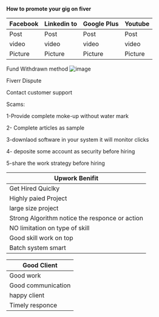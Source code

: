 **How to promote your gig on fiver**
<table>
    <thead>
      <tr>
        <th>Facebook</th>
        <th>Linkedin to</th>
        <th>Google Plus</th>
        <th>Youtube</th>
      </tr>
    </thead>
    <tbody>
        <tr>
            <td>Post</td>
            <td>Post</td>
            <td>Post</td>
            <td>Post</td>          
        </tr>
        <tr>
            <td>video</td>
            <td>video</td>
            <td>video</td>
            <td>video</td>
       </tr>
        <tr>
            <td>Picture</td>  
            <td>Picture</td>          
            <td>Picture</td>          
            <td>Picture</td>          
       </tr>
    </tbody>
  </table>


Fund Withdrawn method
![image](https://github.com/princit/FreeLancing/assets/29123911/804a1e6c-d473-41f1-99a0-4c1287e560d0)

Fiverr Dispute

Contact customer support

Scams:

1-Provide complete moke-up without water mark

2- Complete articles as sample

3-downlaod software in your system it will monitor clicks

4- deposite some account as security before hiring

5-share the work strategy before hiring

<table>
    <thead>
      <tr>
        <th>Upwork Benifit</th>
      </tr>
    </thead>
    <tbody>
        <tr>
            <td>Get Hired Quiclky</td>         
        </tr>
        <tr>
            <td>Highly paied Project</td>
       </tr>
        <tr>
            <td>large size project</td>         
       </tr>
        <tr>
            <td>Strong Algorithm notice the responce or action </td>         
       </tr>       
        <tr>
            <td>NO limitation on type of skill </td>         
       </tr>
        <tr>
            <td>Good skill work on top </td>         
       </tr>
        <tr>
            <td>Batch system smart</td>         
       </tr>
    </tbody>
  </table>

<table>
    <thead>
      <tr>
        <th>Good Client</th>
      </tr>
    </thead>
    <tbody>
        <tr>
            <td>Good work</td>         
        </tr>
        <tr>
            <td>Good communication</td>
       </tr>
        <tr>
            <td>happy client</td>         
       </tr>
        <tr>
            <td>Timely responce </td>         
       </tr>       
    </tbody>
  </table>
